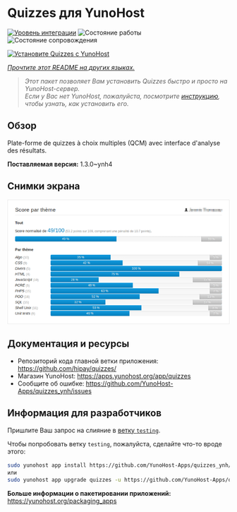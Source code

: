 <!--
Важно: этот README был автоматически сгенерирован <https://github.com/YunoHost/apps/tree/master/tools/readme_generator>
Он НЕ ДОЛЖЕН редактироваться вручную.
-->

# Quizzes для YunoHost

[![Уровень интеграции](https://dash.yunohost.org/integration/quizzes.svg)](https://ci-apps.yunohost.org/ci/apps/quizzes/) ![Состояние работы](https://ci-apps.yunohost.org/ci/badges/quizzes.status.svg) ![Состояние сопровождения](https://ci-apps.yunohost.org/ci/badges/quizzes.maintain.svg)

[![Установите Quizzes с YunoHost](https://install-app.yunohost.org/install-with-yunohost.svg)](https://install-app.yunohost.org/?app=quizzes)

*[Прочтите этот README на других языках.](./ALL_README.md)*

> *Этот пакет позволяет Вам установить Quizzes быстро и просто на YunoHost-сервер.*  
> *Если у Вас нет YunoHost, пожалуйста, посмотрите [инструкцию](https://yunohost.org/install), чтобы узнать, как установить его.*

## Обзор

Plate-forme de quizzes à choix multiples (QCM) avec interface d'analyse des résultats.


**Поставляемая версия:** 1.3.0~ynh4

## Снимки экрана

![Снимок экрана Quizzes](./doc/screenshots/score_par_theme.png)

## Документация и ресурсы

- Репозиторий кода главной ветки приложения: <https://github.com/hipay/quizzes/>
- Магазин YunoHost: <https://apps.yunohost.org/app/quizzes>
- Сообщите об ошибке: <https://github.com/YunoHost-Apps/quizzes_ynh/issues>

## Информация для разработчиков

Пришлите Ваш запрос на слияние в [ветку `testing`](https://github.com/YunoHost-Apps/quizzes_ynh/tree/testing).

Чтобы попробовать ветку `testing`, пожалуйста, сделайте что-то вроде этого:

```bash
sudo yunohost app install https://github.com/YunoHost-Apps/quizzes_ynh/tree/testing --debug
или
sudo yunohost app upgrade quizzes -u https://github.com/YunoHost-Apps/quizzes_ynh/tree/testing --debug
```

**Больше информации о пакетировании приложений:** <https://yunohost.org/packaging_apps>
